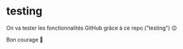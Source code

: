 # testing

On va tester les fonctionnalités GitHub grâce à ce repo ("testing") :wink:

Bon courage :muscle:

